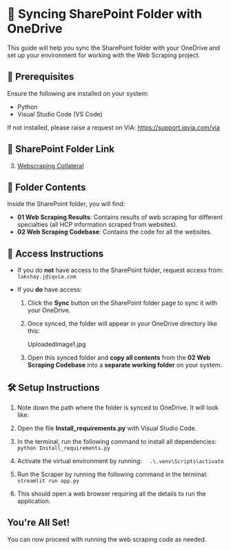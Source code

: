 # 📁 Syncing SharePoint Folder with OneDrive

This guide will help you sync the SharePoint folder with your OneDrive and set up your environment for working with the Web Scraping project.

## 🔧 Prerequisites

Ensure the following are installed on your system:
- Python
- Visual Studio Code (VS Code)

If not installed, please raise a request on VIA: https://support.iqvia.com/via

## 🔗 SharePoint Folder Link

3. [Webscraping Collateral](https://quintiles.sharepoint.com/sites/CommercialEffectiveness/Shared%20Documents/Forms/AllItems.aspx?id=%2Fsites%2FCommercialEffectiveness%2FShared%20Documents%2FProjects%20%28Client%20Files%29%2FUK%20HCP%20Targeting%2F3%2E%20Webscraping%20Collateral&viewid=085c93fd%2Df41e%2D4f80%2Dbab4%2D14ad1b1cc37776b443350cbe9d&sharingv2=true&fromShare=true&at=9&CID=65d41cd7%2Dfde4%2D4c42%2Db9cd%2Dd19ee8479604&FolderCTID=0x012000755FED6782DD3B489CD8C735FF7124AE)

## 📂 Folder Contents

Inside the SharePoint folder, you will find:
- **01 Web Scraping Results**: Contains results of web scraping for different specialties (all HCP information scraped from websites).
- **02 Web Scraping Codebase**: Contains the code for all the websites.

## 🔐 Access Instructions

- If you do **not** have access to the SharePoint folder, request access from: `lakshay.j@iqvia.com`

- If you **do** have access:
  1. Click the **Sync** button on the SharePoint folder page to sync it with your OneDrive.
  2. Once synced, the folder will appear in your OneDrive directory like this:

     UploadedImage1.jpg

  3. Open this synced folder and **copy all contents** from the **02 Web Scraping Codebase** into a **separate working folder** on your system.

## 🛠️ Setup Instructions

1. Note down the path where the folder is synced to OneDrive. It will look like:
2. Open the file **Install_requirements.py** with Visual Studio Code.
3. In the terminal, run the following command to install all dependencies: 
``` python Install_requirements.py ```

4. Activate the virtual environment by running:
```   .\.venv\Scripts\activate ```
5. Run the Scraper by running the following command in the terminal:
```   streamlit run app.py ```
6. This should open a web browser requiring all the details to run the application.

## You're All Set!
You can now proceed with running the web scraping code as needed.
